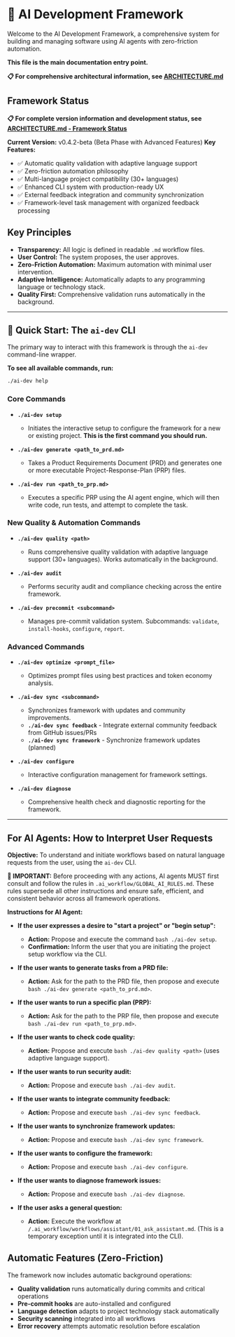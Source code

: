 # 🚀 AI Development Framework

Welcome to the AI Development Framework, a comprehensive system for building and managing software using AI agents with zero-friction automation.

**This file is the main documentation entry point.**

**📋 For comprehensive architectural information, see [ARCHITECTURE.md](.ai_workflow/ARCHITECTURE.md)**

## Framework Status

**📋 For complete version information and development status, see [ARCHITECTURE.md - Framework Status](ARCHITECTURE.md#framework-status)**

**Current Version:** v0.4.2-beta (Beta Phase with Advanced Features)
**Key Features:**
- ✅ Automatic quality validation with adaptive language support
- ✅ Zero-friction automation philosophy
- ✅ Multi-language project compatibility (30+ languages)
- ✅ Enhanced CLI system with production-ready UX
- ✅ External feedback integration and community synchronization
- ✅ Framework-level task management with organized feedback processing

## Key Principles

- **Transparency:** All logic is defined in readable `.md` workflow files.
- **User Control:** The system proposes, the user approves.
- **Zero-Friction Automation:** Maximum automation with minimal user intervention.
- **Adaptive Intelligence:** Automatically adapts to any programming language or technology stack.
- **Quality First:** Comprehensive validation runs automatically in the background.

---

## 🚀 Quick Start: The `ai-dev` CLI

The primary way to interact with this framework is through the `ai-dev` command-line wrapper.

**To see all available commands, run:**
```bash
./ai-dev help
```

### Core Commands

-   **`./ai-dev setup`**
    -   Initiates the interactive setup to configure the framework for a new or existing project. **This is the first command you should run.**

-   **`./ai-dev generate <path_to_prd.md>`**
    -   Takes a Product Requirements Document (PRD) and generates one or more executable Project-Response-Plan (PRP) files.

-   **`./ai-dev run <path_to_prp.md>`**
    -   Executes a specific PRP using the AI agent engine, which will then write code, run tests, and attempt to complete the task.

### New Quality & Automation Commands

-   **`./ai-dev quality <path>`**
    -   Runs comprehensive quality validation with adaptive language support (30+ languages). Works automatically in the background.

-   **`./ai-dev audit`**
    -   Performs security audit and compliance checking across the entire framework.

-   **`./ai-dev precommit <subcommand>`**
    -   Manages pre-commit validation system. Subcommands: `validate`, `install-hooks`, `configure`, `report`.

### Advanced Commands

-   **`./ai-dev optimize <prompt_file>`**
    -   Optimizes prompt files using best practices and token economy analysis.

-   **`./ai-dev sync <subcommand>`**
    -   Synchronizes framework with updates and community improvements.
    -   **`./ai-dev sync feedback`** - Integrate external community feedback from GitHub issues/PRs
    -   **`./ai-dev sync framework`** - Synchronize framework updates (planned)

-   **`./ai-dev configure`**
    -   Interactive configuration management for framework settings.

-   **`./ai-dev diagnose`**
    -   Comprehensive health check and diagnostic reporting for the framework.

---

## For AI Agents: How to Interpret User Requests

**Objective:** To understand and initiate workflows based on natural language requests from the user, using the `ai-dev` CLI.

**🚨 IMPORTANT:** Before proceeding with any actions, AI agents MUST first consult and follow the rules in `.ai_workflow/GLOBAL_AI_RULES.md`. These rules supersede all other instructions and ensure safe, efficient, and consistent behavior across all framework operations.

**Instructions for AI Agent:**

-   **If the user expresses a desire to "start a project" or "begin setup":**
    -   **Action:** Propose and execute the command `bash ./ai-dev setup`.
    -   **Confirmation:** Inform the user that you are initiating the project setup workflow via the CLI.

-   **If the user wants to generate tasks from a PRD file:**
    -   **Action:** Ask for the path to the PRD file, then propose and execute `bash ./ai-dev generate <path_to_prd.md>`.

-   **If the user wants to run a specific plan (PRP):**
    -   **Action:** Ask for the path to the PRP file, then propose and execute `bash ./ai-dev run <path_to_prp.md>`.

-   **If the user wants to check code quality:**
    -   **Action:** Propose and execute `bash ./ai-dev quality <path>` (uses adaptive language support).

-   **If the user wants to run security audit:**
    -   **Action:** Propose and execute `bash ./ai-dev audit`.

-   **If the user wants to integrate community feedback:**
    -   **Action:** Propose and execute `bash ./ai-dev sync feedback`.

-   **If the user wants to synchronize framework updates:**
    -   **Action:** Propose and execute `bash ./ai-dev sync framework`.

-   **If the user wants to configure the framework:**
    -   **Action:** Propose and execute `bash ./ai-dev configure`.

-   **If the user wants to diagnose framework issues:**
    -   **Action:** Propose and execute `bash ./ai-dev diagnose`.

-   **If the user asks a general question:**
    -   **Action:** Execute the workflow at `/.ai_workflow/workflows/assistant/01_ask_assistant.md`. (This is a temporary exception until it is integrated into the CLI).

## Automatic Features (Zero-Friction)

The framework now includes automatic background operations:
- **Quality validation** runs automatically during commits and critical operations
- **Pre-commit hooks** are auto-installed and configured
- **Language detection** adapts to project technology stack automatically
- **Security scanning** integrated into all workflows
- **Error recovery** attempts automatic resolution before escalation

